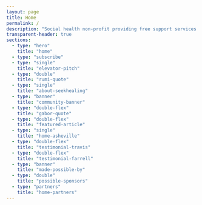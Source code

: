 ```yaml
---
layout: page
title: Home
permalink: /
description: "Social health non-profit providing free support services to people suffering with loneliness and addiction. Healing from trauma through human connection."
transparent-header: true
sections:
  - type: "hero"
    title: "home"
  - type: "subscribe"
  - type: "single"
    title: "elevator-pitch"
  - type: "double"
    title: "rumi-quote"
  - type: "single"
    title: "about-seekhealing"
  - type: "banner"
    title: "community-banner"
  - type: "double-flex"
    title: "gabor-quote"
  - type: "double-flex"
    title: "featured-article"
  - type: "single"
    title: "home-asheville"
  - type: "double-flex"
    title: "testimonial-travis"
  - type: "double-flex"
    title: "testimonial-farrell"
  - type: "banner"
    title: "made-possible-by"
  - type: "double"
    title: "possible-sponsors"
  - type: "partners"
    title: "home-partners"
---
```

